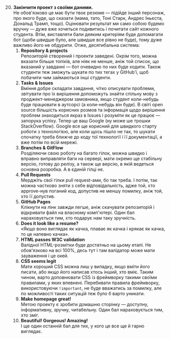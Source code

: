 20. **Закінчити проект з своїми даними.**  
Не обов'язково це має бути твоє резюме — підійде інший персонаж, про якого буде, що сказати (мама, тато, Тоні Старк, Андрес Іньєста, Дональд Трамп, тощо). Оцінювати результат ми само собою будемо вручну — дуже вже хочеться подивитись і почитати сайт кожного студента. Втім, виставляти бали деяким критеріям буде допомагати бот (щоби швидше було, але швидше все рівно не буде), тому дуже важливо його не обдурити. Отже, десятибальна система:
    1. **Repository & projects**  
    Репозиторій створений і проекти заведені. Окрім того, можна вказати більше топіків, але ніяк не менше, аніж той список, що вказаний у завданні — бот очевидно по них буде ходити. Також студенти теж зможуть шукати по тих тегах у GitHub'і, щоб побачити чим займаються інші студенти.
    2. **Tasks & Issues**  
    Вміння добре складати завдання, чітко описувати проблеми, звітувати про їх вирішення допоможуть знайти спільну мову з проджект-менеджером замовника, якщо студент коли-небудь буде працювати в аутсорсі (а коли-небудь він буде). В світі open source більшість корисних розмов та інформація щодо вирішення проблем знаходиться якраз в Issues і розуміти як це працює — запорука успіху. Тепер це ваш Google (ну може ше трошки StackOverflow). Google все ще корисний для швидкого старту роботи з технологією, але коли щось пішло не так, то шукати спочатку треба ближче до коду тої технології і її документації, а вже потім по всій мережі.
    3. **Branches & GitFlow**  
    Розділяючи свою роботу на багато гілок, можна швидко і вправно виправляти баги на сервері, мати окремо ще стабільну версію, готову до релізу, а також ще версію, в якій ведеться основна розробка. А в єдиній гілці нє.
    4. **Pull Requests**  
    Мерджіть свої гілки pull request-ами, бо так треба. І потім, так можна частково зняти з себе відповідальність, адже той, хто approve-нув поганий код, допустив не меншу помилку, аніж той, хто її допустив.
    5. **GitHub Pages**  
    Клікнути на лінк завжди легше, аніж скачувати репозиторій і відкривати файл на власному комп'ютері. Один бал нараховується тим, хто подарує нам таку зручність.
    6. **Does it look like a resume?**  
    «Якщо воно виглядає як качка, плаває як качка і крякає як качка, то це напевно качка».
    7. **HTML passes W3C validation**  
    Валідної HTML-розмітки буде достатньо на цьому етапі. Не обов'язково на всі 100%, десь тут і там валідатор може мати зауваження і це окей.
    8. **CSS seems legit**  
    Мати хороший CSS можна лиш у випадку, якщо вміти його писати, або якщо його написав хтось інший, хто вміє. Таким чином, варто доповнювати CSS із фреймворку такими своїми правилами, у яких впевнені. Перебивати правила фреймворку, використовуючи `!important`, не буде вважатись за помилку, але по можливості таких ситуацій теж було б варто уникати.
    9. **Make homepage great!**  
    Метою проекту є зробити домашню сторінку — доступну, інформативну, зручну, читабельну. Один бал нараховується тим, хто зміг.
    10. **Beautiful! Gorgeous! Amazing!**  
    І ще один останній бал для тих, у кого це все ще й гарно виглядає.
